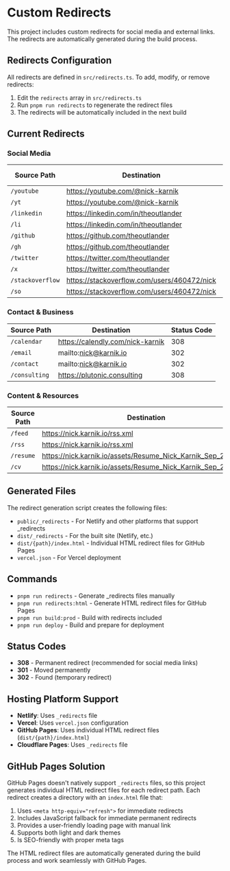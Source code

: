 # Custom Redirects

This project includes custom redirects for social media and external links. The redirects are automatically generated during the build process.

## Redirects Configuration

All redirects are defined in `src/redirects.ts`. To add, modify, or remove redirects:

1. Edit the `redirects` array in `src/redirects.ts`
2. Run `pnpm run redirects` to regenerate the redirect files
3. The redirects will be automatically included in the next build

## Current Redirects

### Social Media

| Source Path      | Destination                                 | Status Code |
| ---------------- | ------------------------------------------- | ----------- |
| `/youtube`       | https://youtube.com/@nick-karnik            | 308         |
| `/yt`            | https://youtube.com/@nick-karnik            | 308         |
| `/linkedin`      | https://linkedin.com/in/theoutlander        | 308         |
| `/li`            | https://linkedin.com/in/theoutlander        | 308         |
| `/github`        | https://github.com/theoutlander             | 308         |
| `/gh`            | https://github.com/theoutlander             | 308         |
| `/twitter`       | https://twitter.com/theoutlander            | 308         |
| `/x`             | https://twitter.com/theoutlander            | 308         |
| `/stackoverflow` | https://stackoverflow.com/users/460472/nick | 308         |
| `/so`            | https://stackoverflow.com/users/460472/nick | 308         |

### Contact & Business

| Source Path   | Destination                      | Status Code |
| ------------- | -------------------------------- | ----------- |
| `/calendar`   | https://calendly.com/nick-karnik | 308         |
| `/email`      | mailto:nick@karnik.io            | 302         |
| `/contact`    | mailto:nick@karnik.io            | 302         |
| `/consulting` | https://plutonic.consulting      | 308         |

### Content & Resources

| Source Path | Destination                                                   | Status Code |
| ----------- | ------------------------------------------------------------- | ----------- |
| `/feed`     | https://nick.karnik.io/rss.xml                                | 308         |
| `/rss`      | https://nick.karnik.io/rss.xml                                | 308         |
| `/resume`   | https://nick.karnik.io/assets/Resume_Nick_Karnik_Sep_2025.pdf | 302         |
| `/cv`       | https://nick.karnik.io/assets/Resume_Nick_Karnik_Sep_2025.pdf | 302         |

## Generated Files

The redirect generation script creates the following files:

- `public/_redirects` - For Netlify and other platforms that support \_redirects
- `dist/_redirects` - For the built site (Netlify, etc.)
- `dist/{path}/index.html` - Individual HTML redirect files for GitHub Pages
- `vercel.json` - For Vercel deployment

## Commands

- `pnpm run redirects` - Generate \_redirects files manually
- `pnpm run redirects:html` - Generate HTML redirect files for GitHub Pages
- `pnpm run build:prod` - Build with redirects included
- `pnpm run deploy` - Build and prepare for deployment

## Status Codes

- **308** - Permanent redirect (recommended for social media links)
- **301** - Moved permanently
- **302** - Found (temporary redirect)

## Hosting Platform Support

- **Netlify**: Uses `_redirects` file
- **Vercel**: Uses `vercel.json` configuration
- **GitHub Pages**: Uses individual HTML redirect files (`dist/{path}/index.html`)
- **Cloudflare Pages**: Uses `_redirects` file

## GitHub Pages Solution

GitHub Pages doesn't natively support `_redirects` files, so this project generates individual HTML redirect files for each redirect path. Each redirect creates a directory with an `index.html` file that:

1. Uses `<meta http-equiv="refresh">` for immediate redirects
2. Includes JavaScript fallback for immediate permanent redirects
3. Provides a user-friendly loading page with manual link
4. Supports both light and dark themes
5. Is SEO-friendly with proper meta tags

The HTML redirect files are automatically generated during the build process and work seamlessly with GitHub Pages.

